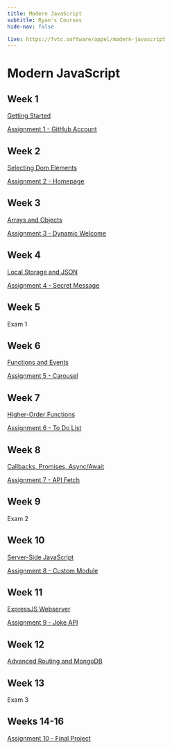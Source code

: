 ```yaml
---
title: Modern JavaScript
subtitle: Ryan's Courses
hide-nav: false

live: https://fvtc.software/appel/modern-javascript
---
```


# Modern JavaScript

## Week 1

[Getting Started](/appel/modern-javascript/getting-started)

[Assignment 1 - GitHub Account](/appel/modern-javascript/assignments/github-account)

## Week 2

[Selecting Dom Elements](/appel/modern-javascript/selecting-dom-elements)

[Assignment 2 - Homepage](/appel/modern-javascript/assignments/homepage)

## Week 3

[Arrays and Objects](/appel/modern-javascript/arrays-and-objects)

[Assignment 3 - Dynamic Welcome](/appel/modern-javascript/assignments/dynamic-welcome)

## Week 4

[Local Storage and JSON](/appel/modern-javascript/local-storage-and-json)

[Assignment 4 - Secret Message](/appel/modern-javascript/assignments/secret-message)

## Week 5

Exam 1

## Week 6

[Functions and Events](/appel/modern-javascript/functions-and-events)

[Assignment 5 - Carousel](/appel/modern-javascript/assignments/carousel)

## Week 7

[Higher-Order Functions](/appel/modern-javascript/higher-order-functions)

[Assignment 6 - To Do List](/appel/modern-javascript/assignments/to-do-list)

## Week 8

[Callbacks, Promises, Async/Await](/appel/modern-javascript/callbacks-promises-async-await)

[Assignment 7 - API Fetch](/appel/modern-javascript/assignments/api-fetch) 

## Week 9

Exam 2

## Week 10

[Server-Side JavaScript](/appel/modern-javascript/server-side-javascript)

[Assignment 8 - Custom Module](/appel/modern-javascript/assignments/custom-module)

## Week 11

[ExpressJS Webserver](/appel/modern-javascript/expressjs-webserver)

[Assignment 9 - Joke API](/appel/modern-javascript/assignments/joke-api)

## Week 12

[Advanced Routing and MongoDB](/appel/modern-javascript/routing-and-mongodb)

## Week 13

Exam 3

## Weeks 14-16

[Assignment 10 - Final Project](/appel/modern-javascript/assignments/final-project)
